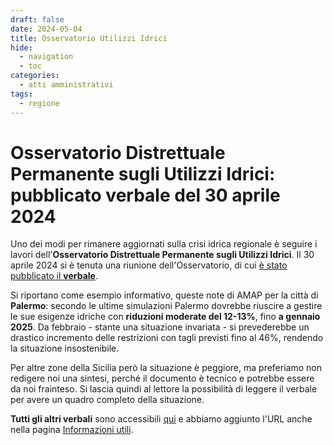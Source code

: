 ```yaml
---
draft: false
date: 2024-05-04
title: Osservatorio Utilizzi Idrici
hide:
  - navigation
  - toc
categories:
  - atti amministrativi
tags:
  - regione
---
```



# Osservatorio Distrettuale Permanente sugli Utilizzi Idrici: pubblicato verbale del 30 aprile 2024

Uno dei modi per rimanere aggiornati sulla crisi idrica regionale è seguire i lavori dell'**Osservatorio Distrettuale Permanente sugli Utilizzi Idrici**. Il 30 aprile 2024 si è tenuta una riunione dell'Osservatorio, di cui [è stato pubblicato il **verbale**](https://www.regione.sicilia.it/sites/default/files/2024-05/Verbale_OPUI_30_aprile2024_def.pdf).

<!-- more -->

Si riportano come esempio informativo, queste note di AMAP per la città di **Palermo**: secondo le ultime simulazioni Palermo dovrebbe riuscire a gestire le sue esigenze idriche con **riduzioni moderate del 12-13%**, fino **a gennaio 2025**. Da febbraio - stante una situazione invariata - si prevederebbe un drastico incremento delle restrizioni con tagli previsti fino al 46%, rendendo la situazione insostenibile.

Per altre zone della Sicilia però la situazione è peggiore, ma preferiamo non redigere noi una sintesi, perché il documento è tecnico e potrebbe essere da noi frainteso. Si lascia quindi al lettore la possibilità di leggere il verbale per avere un quadro completo della situazione.

**Tutti gli altri verbali** sono accessibili [qui](https://www.regione.sicilia.it/istituzioni/regione/strutture-regionali/presidenza-regione/autorita-bacino-distretto-idrografico-sicilia/verbali) e abbiamo aggiunto l'URL anche nella pagina [Informazioni utili](../../../informazioni/index.md#regione-siciliana).
